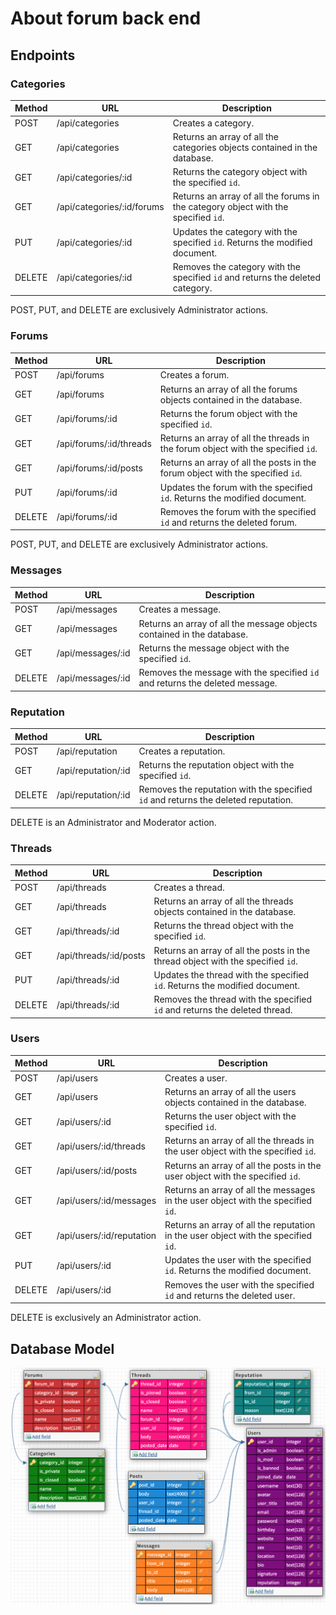 # About forum back end

## Endpoints

### Categories

| Method | URL            | Description                                                                                                                       |
| ------ | -------------- | --------------------------------------------------------------------------------------------------------------------------------- |
| POST   | /api/categories     | Creates a category.                                                              |
| GET    | /api/categories     | Returns an array of all the categories objects contained in the database.                                                               |
| GET    | /api/categories/:id | Returns the category object with the specified `id`.                                                                                  |
| GET    | /api/categories/:id/forums | Returns an array of all the forums in the category object with the specified `id`.                                                                                  |
| PUT    | /api/categories/:id | Updates the category with the specified `id`. Returns the modified document. |
| DELETE | /api/categories/:id | Removes the category with the specified `id` and returns the deleted category.                                                            |

POST, PUT, and DELETE are exclusively Administrator actions.

### Forums

| Method | URL            | Description                                                                                                                       |
| ------ | -------------- | --------------------------------------------------------------------------------------------------------------------------------- |
| POST   | /api/forums     | Creates a forum.                                                              |
| GET    | /api/forums     | Returns an array of all the forums objects contained in the database.                                                               |
| GET    | /api/forums/:id | Returns the forum object with the specified `id`.                                                                                  |
| GET    | /api/forums/:id/threads | Returns an array of all the threads in the forum object with the specified `id`.                                                                                  |
| GET    | /api/forums/:id/posts | Returns an array of all the posts in the forum object with the specified `id`.                                                                                  |
| PUT    | /api/forums/:id | Updates the forum with the specified `id`. Returns the modified document. |
| DELETE | /api/forums/:id | Removes the forum with the specified `id` and returns the deleted forum.                                                            |

POST, PUT, and DELETE are exclusively Administrator actions.

### Messages

| Method | URL            | Description                                                                                                                       |
| ------ | -------------- | --------------------------------------------------------------------------------------------------------------------------------- |
| POST   | /api/messages     | Creates a message.                                                              |
| GET    | /api/messages     | Returns an array of all the message objects contained in the database.                                                               |
| GET    | /api/messages/:id | Returns the message object with the specified `id`.                                                                                  |
| DELETE | /api/messages/:id | Removes the message with the specified `id` and returns the deleted message.                                                            |

### Reputation

| Method | URL            | Description                                                                                                                       |
| ------ | -------------- | --------------------------------------------------------------------------------------------------------------------------------- |
| POST   | /api/reputation     | Creates a reputation.                                                              |
| GET    | /api/reputation/:id | Returns the reputation object with the specified `id`.                                                                                  |
| DELETE | /api/reputation/:id | Removes the reputation with the specified `id` and returns the deleted reputation.                                                            |

DELETE is an Administrator and Moderator action.

### Threads

| Method | URL            | Description                                                                                                                       |
| ------ | -------------- | --------------------------------------------------------------------------------------------------------------------------------- |
| POST   | /api/threads     | Creates a thread.                                                              |
| GET    | /api/threads     | Returns an array of all the threads objects contained in the database.                                                               |
| GET    | /api/threads/:id | Returns the thread object with the specified `id`.                                                                                  |
| GET    | /api/threads/:id/posts | Returns an array of all the posts in the thread object with the specified `id`.                                                                                  |
| PUT    | /api/threads/:id | Updates the thread with the specified `id`. Returns the modified document. |
| DELETE | /api/threads/:id | Removes the thread with the specified `id` and returns the deleted thread.                                                            |

### Users

| Method | URL            | Description                                                                                                                       |
| ------ | -------------- | --------------------------------------------------------------------------------------------------------------------------------- |
| POST   | /api/users     | Creates a user.                                                              |
| GET    | /api/users     | Returns an array of all the users objects contained in the database.                                                               |
| GET    | /api/users/:id | Returns the user object with the specified `id`.                                                                                  |
| GET    | /api/users/:id/threads | Returns an array of all the threads in the user object with the specified `id`.                                                                                  |
| GET    | /api/users/:id/posts | Returns an array of all the posts in the user object with the specified `id`.                                                                                  |
| GET    | /api/users/:id/messages | Returns an array of all the messages in the user object with the specified `id`.                                                                                  |
| GET    | /api/users/:id/reputation | Returns an array of all the reputation in the user object with the specified `id`.                                                                                  |
| PUT    | /api/users/:id | Updates the user with the specified `id`. Returns the modified document. |
| DELETE | /api/users/:id | Removes the user with the specified `id` and returns the deleted user.                                                            |

DELETE is exclusively an Administrator action.

## Database Model

![alt text](../images/database/database-refactored.png "Database Model")